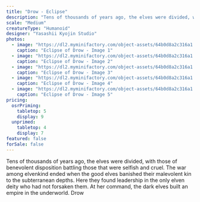 ```yaml
---
title: "Drow - Eclipse"
description: "Tens of thousands of years ago, the elves were divided, with those of benevolent disposition battling those that were selfish and cruel. The war among elvenkind ended when the good elves banished their malevolent kin to the subterranean depths. Here they found leadership in the only elven deity who had not forsaken them. At her command, the dark elves built an empire in the underworld. Drow"
scale: "Medium"
creatureType: "Humanoid"
designer: "Yasashii Kyojin Studio"
photos:
  - image: "https://dl2.myminifactory.com/object-assets/64b0d8a2c316a1.87735095/images/720X720-drow-all-01.jpg"
    caption: "Eclipse of Drow - Image 1"
  - image: "https://dl2.myminifactory.com/object-assets/64b0d8a2c316a1.87735095/images/720X720-drow-female-01-ps.jpg"
    caption: "Eclipse of Drow - Image 2"
  - image: "https://dl2.myminifactory.com/object-assets/64b0d8a2c316a1.87735095/images/720X720-drow-male-02-ps.jpg"
    caption: "Eclipse of Drow - Image 3"
  - image: "https://dl2.myminifactory.com/object-assets/64b0d8a2c316a1.87735095/images/720X720-drow-female-02-ps.jpg"
    caption: "Eclipse of Drow - Image 4"
  - image: "https://dl2.myminifactory.com/object-assets/64b0d8a2c316a1.87735095/images/720X720-drow-female-03-ps.jpg"
    caption: "Eclipse of Drow - Image 5"
pricing:
  osrPriming:
    tabletop: 5
    display: 9
  unprimed:
    tabletop: 4
    display: 7
featured: false
forSale: false
---
```


Tens of thousands of years ago, the elves were divided, with those of benevolent disposition battling those that were selfish and cruel. The war among elvenkind ended when the good elves banished their malevolent kin to the subterranean depths. Here they found leadership in the only elven deity who had not forsaken them. At her command, the dark elves built an empire in the underworld. Drow